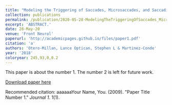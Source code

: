 ```yaml
---
title: "Modeling the Triggering of Saccades, Microsaccades, and Saccadic Intrusions."
collection: publications
permalink: /publication/2020-05-28-ModelingTheTriggeringOfSaccades_Microsaccades_AndSaccadicIntrus
excerpt: 'ABSTRACT.'
date: 28-May-20
venue: 'Front Neurol'
paperurl: 'http://academicpages.github.io/files/paper1.pdf'
citation: 'a'
authors: 'Otero-Millan, Lance Optican, Stephen L & Martinez-Conde'
year: '2018'
coloryear: 245,93,0,0.2
---
```

This paper is about the number 1. The number 2 is left for future work.

[Download paper here](http://academicpages.github.io/files/paper1.pdf)

Recommended citation: aaaaaaYour Name, You. (2009). "Paper Title Number 1." <i>Journal 1</i>. 1(1).
